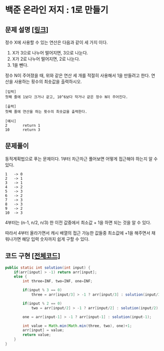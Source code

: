 # 백준 온라인 저지 : 1로 만들기

## 문제 설명 [[링크]](https://www.acmicpc.net/problem/1463)

정수 X에 사용할 수 있는 연산은 다음과 같이 세 가지 이다.

1. X가 3으로 나누어 떨어지면, 3으로 나눈다.
2. X가 2로 나누어 떨어지면, 2로 나눈다.
3. 1을 뺀다.

정수 N이 주어졌을 때, 위와 같은 연산 세 개를 적절히 사용해서 1을 만들려고 한다. 연산을 사용하는 횟수의 최솟값을 출력하시오.



```
[입력]
첫째 줄에 1보다 크거나 같고, 10^6보다 작거나 같은 정수 N이 주어진다.

[출력]
첫째 줄에 연산을 하는 횟수의 최솟값을 출력한다.

[예시]
2		return 1
10 		return 3
```





## 문제풀이

동적계획법으로 푸는 문제이다. 1부터 차근차근 풀어보면 어떻게 접근해야 하는지 알 수 있다.

```
1	-> 0
2	-> 1
3	-> 1
4	-> 2
5	-> 3
6	-> 2
7	-> 3
8	-> 3
9	-> 2
10	-> 3
```

4부터는 (n-1, n/2, n/3) 한 이전 값중에서 최소값 + 1을 하면 되는 것을 알 수 있다. 

따라서 4부터 올라가면서 캐시 배열의 접근 가능한 값들중 최소값에 +1을 해주면서 채워나가면 해당 입력 숫자까지 쉽게 구할 수 있다.



## 코드 구현 [[전체코드]](./Main.java)

```java
public static int solution(int input) {
    if(arr[input] > -1) return arr[input];
    else {
        int three=INF, two=INF, one=INF;

        if(input % 3 == 0)
            three = arr[input/3] > -1 ? arr[input/3] : solution(input/3);

        if(input % 2 == 0)
            two = arr[input/2] > -1 ? arr[input/2] : solution(input/2);

        one = arr[input-1] > -1 ? arr[input-1] : solution(input-1);

        int value = Math.min(Math.min(three, two), one)+1;
        arr[input] = value;
        return value;
    }
}
```



